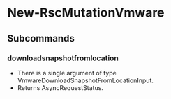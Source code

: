 # New-RscMutationVmware
## Subcommands
### downloadsnapshotfromlocation
- There is a single argument of type VmwareDownloadSnapshotFromLocationInput.
- Returns AsyncRequestStatus.
